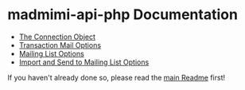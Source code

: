 # madmimi-api-php Documentation

 - [The Connection Object](docs/connection.md)
 - [Transaction Mail Options](docs/transactional.md)
 - [Mailing List Options](docs/mailing-list.md)
 - [Import and Send to Mailing List Options](docs/import-mailing-list.md)
  
If you haven't already done so, please read the [main Readme](../README.md) first!
